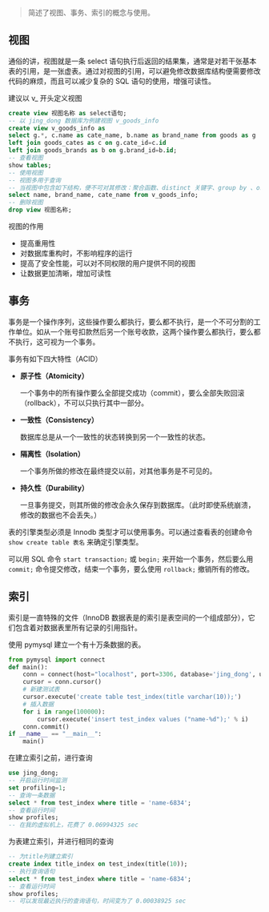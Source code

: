 > 简述了视图、事务、索引的概念与使用。

## 视图

通俗的讲，视图就是一条 select 语句执行后返回的结果集，通常是对若干张基本表的引用，是一张虚表。通过对视图的引用，可以避免修改数据库结构便需要修改代码的麻烦，而且可以减少复杂的 SQL 语句的使用，增强可读性。

建议以 v_ 开头定义视图 

```sql
create view 视图名称 as select语句;
-- 以 jing_dong 数据库为例建视图 v_goods_info
create view v_goods_info as 
select g.*, c.name as cate_name, b.name as brand_name from goods as g 
left join goods_cates as c on g.cate_id=c.id 
left join goods_brands as b on g.brand_id=b.id;
-- 查看视图
show tables;
-- 使用视图
-- 视图多用于查询
-- 当视图中包含如下结构，便不可对其修改：聚合函数、distinct 关键字、group by 、order by 子句等
select name, brand_name, cate_name from v_goods_info;
-- 删除视图
drop view 视图名称;
```

视图的作用

* 提高重用性
* 对数据库重构时，不影响程序的运行
* 提高了安全性能，可以对不同权限的用户提供不同的视图
* 让数据更加清晰，增加可读性

## 事务

事务是一个操作序列，这些操作要么都执行，要么都不执行，是一个不可分割的工作单位。如从一个账号扣款然后另一个账号收款，这两个操作要么都执行，要么都不执行，这可视为一个事务。

事务有如下四大特性（ACID）

* **原子性（Atomicity）**

  一个事务中的所有操作要么全部提交成功（commit），要么全部失败回滚（rollback），不可以只执行其中一部分。

* **一致性（Consistency）**

  数据库总是从一个一致性的状态转换到另一个一致性的状态。

* **隔离性（Isolation）**

  一个事务所做的修改在最终提交以前，对其他事务是不可见的。

* **持久性（Durability）**

  一旦事务提交，则其所做的修改会永久保存到数据库。（此时即使系统崩溃，修改的数据也不会丢失。）

表的引擎类型必须是 Innodb 类型才可以使用事务。可以通过查看表的创建命令 `show create table 表名` 来确定引擎类型。

可以用 SQL 命令 `start transaction;` 或 `begin;` 来开始一个事务，然后要么用 `commit;` 命令提交修改，结束一个事务，要么使用 `rollback;` 撤销所有的修改。



## 索引

 索引是一直特殊的文件（InnoDB 数据表是的索引是表空间的一个组成部分），它们包含着对数据表里所有记录的引用指针。

使用 pymysql 建立一个有十万条数据的表。

```python
from pymysql import connect
def main():
	conn = connect(host="localhost", port=3306, database='jing_dong', user='root', password='mysql')
    cursor = conn.cursor()
    # 新建测试表
    cursor.execute('create table test_index(title varchar(10));')
    # 插入数据
    for i in range(100000):
		cursor.execute('insert test_index values ("name-%d");' % i)
    conn.commit()
if __name__ == "__main__":
	main()
```

在建立索引之前，进行查询

```sql
use jing_dong;
-- 开启运行时间监测
set profiling=1;
-- 查询一条数据
select * from test_index where title = 'name-6834';
-- 查看运行时间
show profiles;
-- 在我的虚拟机上，花费了 0.06994325 sec
```

为表建立索引，并进行相同的查询

```sql
-- 为title列建立索引
create index title_index on test_index(title(10));
-- 执行查询语句
select * from test_index where title = 'name-6834';
-- 查看运行时间
show profiles;
-- 可以发现最近执行的查询语句，时间变为了 0.00038925 sec
```